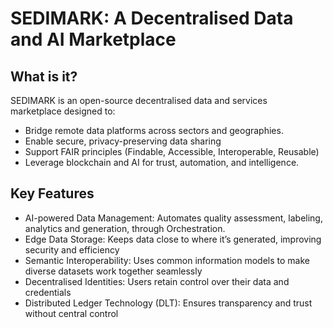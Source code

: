 # SEDIMARK: A Decentralised Data and AI Marketplace

## What is it?
SEDIMARK is an open-source decentralised data and services marketplace designed to:

- Bridge remote data platforms across sectors and geographies.
- Enable secure, privacy-preserving data sharing
- Support FAIR principles (Findable, Accessible, Interoperable, Reusable)
- Leverage blockchain and AI for trust, automation, and intelligence.

## Key Features  

- AI-powered Data Management: Automates quality assessment, labeling, analytics and generation, through Orchestration.
- Edge Data Storage: Keeps data close to where it’s generated, improving security and efficiency
- Semantic Interoperability: Uses common information models to make diverse datasets work together seamlessly
- Decentralised Identities: Users retain control over their data and credentials
- Distributed Ledger Technology (DLT): Ensures transparency and trust without central control

<!--

**Here are some ideas to get you started:**

🙋‍♀️ A short introduction - what is your organization all about?
🌈 Contribution guidelines - how can the community get involved?
👩‍💻 Useful resources - where can the community find your docs? Is there anything else the community should know?
🍿 Fun facts - what does your team eat for breakfast?
🧙 Remember, you can do mighty things with the power of [Markdown](https://docs.github.com/github/writing-on-github/getting-started-with-writing-and-formatting-on-github/basic-writing-and-formatting-syntax)
-->
